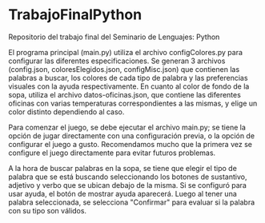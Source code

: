 # TrabajoFinalPython
Repositorio del trabajo final del Seminario de Lenguajes: Python

El programa principal (main.py) utiliza el archivo configColores.py para configurar las diferentes especificaciones.
Se generan 3 archivos (config.json, coloresElegidos.json, configMisc.json) que contienen las palabras a buscar, los colores de cada
tipo de palabra y las preferencias visuales con la ayuda respectivamente. En cuanto al color de fondo de la sopa, utiliza el archivo
datos-oficinas.json, que contiene las diferentes oficinas con varias temperaturas correspondientes a las mismas, y elige un color
distinto dependiendo al caso.

Para comenzar el juego, se debe ejecutar el archivo main.py; se tiene la opción de jugar directamente con una configuración previa,
o la opción de configurar el juego a gusto. Recomendamos mucho que la primera vez se configure el juego directamente para evitar
futuros problemas.

A la hora de buscar palabras en la sopa, se tiene que elegir el tipo de palabra que se está buscando seleccionando los botones
de sustantivo, adjetivo y verbo que se ubican debajo de la misma. Si se configuró para usar ayuda, el botón de mostrar ayuda
aparecerá. Luego al tener una palabra seleccionada, se selecciona "Confirmar" para evaluar si la palabra con su tipo son válidos.

